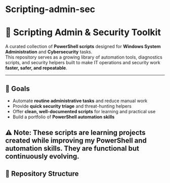 # Scripting-admin-sec

# 🔐 Scripting Admin & Security Toolkit

A curated collection of **PowerShell scripts** designed for **Windows System Administration** and **Cybersecurity** tasks.  
This repository serves as a growing library of automation tools, diagnostics scripts, and security helpers built to make IT operations and security work **faster, safer, and repeatable**.

---

## 🎯 Goals
- Automate **routine administrative tasks** and reduce manual work
- Provide **quick security triage** and threat-hunting helpers
- Offer **clean, well-documented scripts** for learning and practical use
- Build a portfolio of **PowerShell automation skills**

⚠️ Note: These scripts are learning projects created while improving my PowerShell and automation skills. They are functional but continuously evolving.
---

## 📂 Repository Structure
